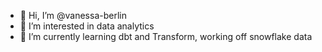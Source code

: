 - 👋 Hi, I’m @vanessa-berlin
- 👀 I’m interested in data analytics
- 🌱 I’m currently learning dbt and Transform, working off snowflake data

